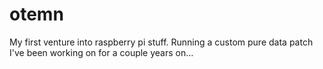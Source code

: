 # otemn
My first venture into raspberry pi stuff. Running a custom pure data patch I've been working on for a couple years on…
